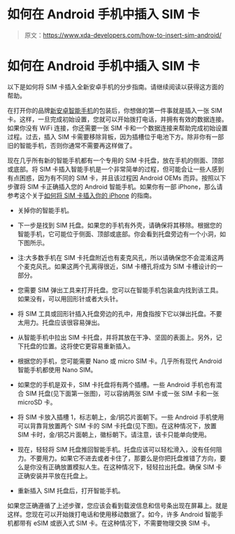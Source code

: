 # 如何在 Android 手机中插入 SIM 卡

> 原文：<https://www.xda-developers.com/how-to-insert-sim-android/>

# 如何在 Android 手机中插入 SIM 卡

以下是如何将 SIM 卡插入全新安卓手机的分步指南。请继续阅读以获得这方面的帮助。

在打开你的品牌[新安卓智能手机](https://www.xda-developers.com/best-android-phones/)的包装后，你想做的第一件事就是插入一张 SIM 卡。这样，一旦完成初始设置，您就可以开始拨打电话，并拥有有效的数据连接。如果你没有 WiFi 连接，你还需要一张 SIM 卡和一个数据连接来帮助完成初始设置过程。过去，插入 SIM 卡需要移除背板，因为插槽位于电池下方。除非你有一部旧的智能手机，否则你通常不需要再这样做了。

现在几乎所有新的智能手机都有一个专用的 SIM 卡托盘，放在手机的侧面、顶部或底部。将 SIM 卡插入智能手机是一个非常简单的过程，但可能会让一些人感到有点困惑，因为有不同的 SIM 卡，并且该过程因 Android OEMs 而异。按照以下步骤将 SIM 卡正确插入您的 Android 智能手机。如果你有一部 iPhone，那么请参考这个关于[如何将 SIM 卡插入你的 iPhone](https://www.xda-developers.com/how-to-insert-sim-iphone/) 的指南。

*   关掉你的智能手机。
*   下一步是找到 SIM 托盘。如果您的手机有外壳，请确保将其移除。根据您的智能手机，它可能位于侧面、顶部或底部。你会看到托盘旁边有一个小洞，如下图所示。
*   注:大多数手机在 SIM 卡托盘附近也有麦克风孔，所以请确保您不会混淆这两个麦克风孔。如果这两个孔离得很近，SIM 卡槽孔将成为 SIM 卡槽设计的一部分。

*   您需要 SIM 弹出工具来打开托盘。您可以在智能手机包装盒内找到该工具。如果没有，可以用回形针或者大头针。

*   将 SIM 工具或回形针插入托盘旁边的孔中，用食指按下它以弹出托盘。不要太用力。托盘应该很容易弹出。

*   从智能手机中拉出 SIM 卡托盘，并将其放在干净、坚固的表面上。另外，记下托盘的位置。这将使它更容易重新插入。

*   根据您的手机，您可能需要 Nano 或 micro SIM 卡。几乎所有现代 Android 智能手机都使用 Nano SIM。
*   如果您的手机是双卡，SIM 卡托盘将有两个插槽。一些 Android 手机也有混合 SIM 托盘(见下面第一张图)，可以容纳两张 SIM 卡或一张 SIM 卡和一张 microSD 卡。

*   将 SIM 卡放入插槽 1，标志朝上，金/铜芯片面朝下。一些 Android 手机使用可以背靠背放置两个 SIM 卡的 SIM 卡托盘(见下图)。在这种情况下，放置 SIM 卡时，金/铜芯片面朝上，徽标朝下。请注意，该卡只能单向使用。

*   现在，轻轻将 SIM 托盘推回智能手机。托盘应该可以轻松滑入，没有任何阻力。不要用力。如果它不进去或者卡住了，那要么是你把托盘推错了方向，要么是你没有正确放置模拟人生。在这种情况下，轻轻拉出托盘。确保 SIM 卡正确安装并平放在托盘上。

*   重新插入 SIM 托盘后，打开智能手机。

如果您正确遵循了上述步骤，您应该会看到载波信息和信号条出现在屏幕上。就是这样。您现在可以开始拨打电话和使用移动数据了。如今，许多 Android 智能手机都带有 eSIM 或嵌入式 SIM 卡。在这种情况下，不需要物理交换 SIM 卡。